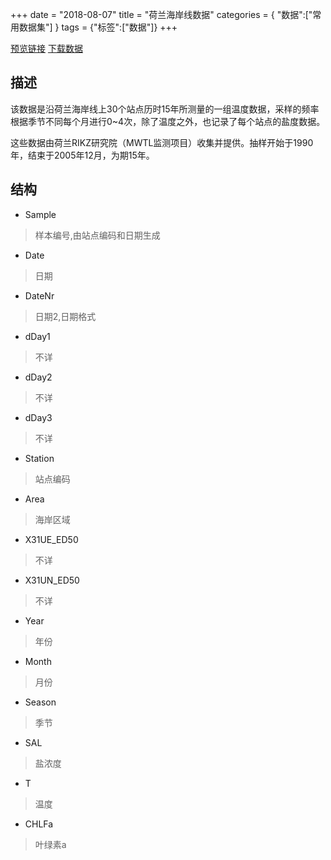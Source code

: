 +++
date = "2018-08-07"
title = "荷兰海岸线数据"
categories = { "数据":["常用数据集"] }
tags = {"标签":["数据"]}
+++

[预览链接](/data/RIKZENV)
[下载数据](/download/RIKZENV)

## 描述
该数据是沿荷兰海岸线上30个站点历时15年所测量的一组温度数据，采样的频率根据季节不同每个月进行0~4次，除了温度之外，也记录了每个站点的盐度数据。

这些数据由荷兰RIKZ研究院（MWTL监测项目）收集并提供。抽样开始于1990年，结束于2005年12月，为期15年。

## 结构

 - Sample
 >样本编号,由站点编码和日期生成
 - Date
 >日期
 - DateNr
 >日期2,日期格式
 - dDay1
 >不详
 - dDay2
 >不详
 - dDay3
 >不详
 - Station
 >站点编码
 - Area
 >海岸区域
 - X31UE_ED50
 >不详
 - X31UN_ED50
 >不详
 - Year
 >年份
 - Month
 >月份
 - Season
 >季节
 - SAL
 >盐浓度
 - T
 >温度
 - CHLFa
 >叶绿素a
 
